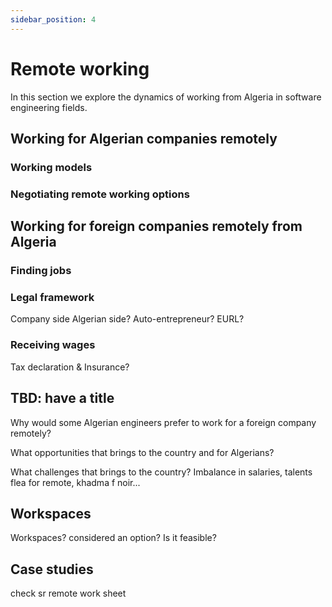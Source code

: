 ```yaml
---
sidebar_position: 4
---
```


# Remote working

In this section we explore the dynamics of working from Algeria in software engineering fields.



## Working for Algerian companies remotely
### Working models
### Negotiating remote working options

## Working for foreign companies remotely from Algeria
### Finding jobs
### Legal framework
Company side
Algerian side? Auto-entrepreneur? EURL?
### Receiving wages
Tax declaration & Insurance?

## TBD: have a title

Why would some Algerian engineers prefer to work for a foreign company remotely?

What opportunities that brings to the country and for Algerians?

What challenges that brings to the country? Imbalance in salaries, talents flea for remote, khadma f noir...

## Workspaces

Workspaces?
considered an option?
Is it feasible?


## Case studies

check sr remote work sheet